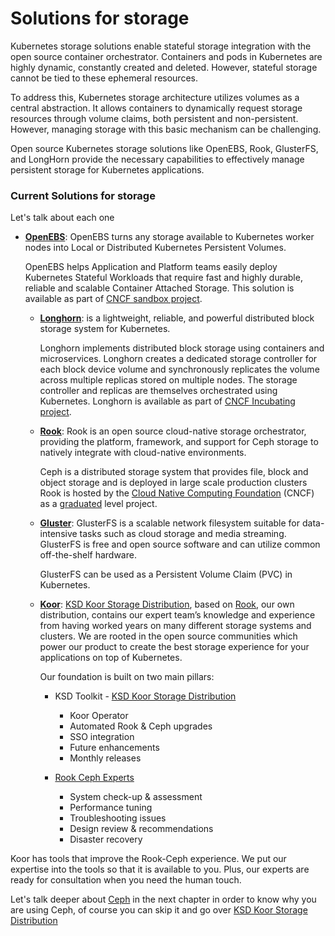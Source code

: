 # Solutions for storage

Kubernetes storage solutions enable stateful storage integration with the open source container orchestrator. Containers and pods in Kubernetes are highly dynamic, constantly created and deleted. However, stateful storage cannot be tied to these ephemeral resources.

To address this, Kubernetes storage architecture utilizes volumes as a central abstraction. It allows containers to dynamically request storage resources through volume claims, both persistent and non-persistent. However, managing storage with this basic mechanism can be challenging.

Open source Kubernetes storage solutions like OpenEBS, Rook, GlusterFS, and LongHorn provide the necessary capabilities to effectively manage persistent storage for Kubernetes applications.
### Current Solutions for storage

Let's talk about each one

- **[OpenEBS](https://openebs.io/)**:
  OpenEBS turns any storage available to Kubernetes worker nodes into Local or Distributed Kubernetes Persistent Volumes. 
    
    OpenEBS helps Application and Platform teams easily deploy Kubernetes Stateful Workloads that require fast and highly durable, reliable and scalable Container Attached Storage. This solution is available as part of [CNCF sandbox project](https://www.cncf.io/sandbox-projects/).

  - **[Longhorn](https://longhorn.io/)**:
    is a lightweight, reliable, and powerful distributed block storage system for Kubernetes.
    
    Longhorn implements distributed block storage using containers and microservices. Longhorn creates a dedicated storage controller for each block device volume and synchronously replicates the volume across multiple replicas stored on multiple nodes. The storage controller and replicas are themselves orchestrated using Kubernetes. Longhorn is available as part of [CNCF Incubating project](https://www.cncf.io/projects/longhorn/).

  - **[Rook](https://rook.io/)**:
    Rook is an open source cloud-native storage orchestrator, providing the platform, framework, and support for Ceph storage to natively integrate with cloud-native environments.

    Ceph is a distributed storage system that provides file, block and object storage and is deployed in large scale production clusters
    Rook is hosted by the [Cloud Native Computing Foundation](https://cncf.io/) (CNCF) as a [graduated](https://www.cncf.io/announcements/2020/10/07/cloud-native-computing-foundation-announces-rook-graduation/) level project.


  - **[Gluster](https://www.gluster.org/)**:
    GlusterFS is a scalable network filesystem suitable for data-intensive tasks such as cloud storage and media streaming. GlusterFS is free and open source software and can utilize common off-the-shelf hardware.
    
    GlusterFS can be used as a Persistent Volume Claim (PVC) in Kubernetes.

  - **[Koor](https://about.koor.tech/)**:
    [KSD Koor Storage Distribution](ksd-koor-storage-distribution.md),
    based on [Rook](https://rook.io/), our own distribution, contains our expert team’s knowledge and experience
    from having worked years on many different storage systems and clusters.
    We are rooted in the open source communities
    which power our product to create the best storage experience for your applications on top of Kubernetes.
    
    Our foundation is built on two main pillars:

      - KSD Toolkit - [KSD Koor Storage Distribution](ksd-koor-storage-distribution.md)
        - Koor Operator
        - Automated Rook & Ceph upgrades
        - SSO integration
        - Future enhancements
        - Monthly releases

      - [Rook Ceph Experts](https://about.koor.tech/product/) 
        - System check-up & assessment
        - Performance tuning
        - Troubleshooting issues
        - Design review & recommendations
        - Disaster recovery

Koor has tools that improve the Rook-Ceph experience.
We put our expertise into the tools so that it is available to you.
Plus, our experts are ready for consultation when you need the human touch.

Let's talk deeper about [Ceph](introduction-to-ceph.md) in the next chapter in order to know why you are using Ceph, of course you can skip it and go over [KSD Koor Storage Distribution](ksd-koor-storage-distribution.md)